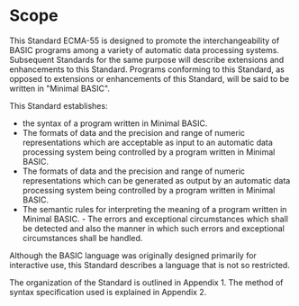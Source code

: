 # Scope
This Standard ECMA-55 is designed to promote the interchangeability of BASIC programs among a variety of automatic data processing systems. Subsequent Standards for the same purpose will describe extensions and enhancements to this Standard. Programs conforming to this Standard, as opposed to extensions or enhancements of this Standard, will be said to be written in "Minimal BASIC".

This Standard establishes:

- the syntax of a program written in Minimal BASIC.
- The formats of data and the precision and range of numeric representations which are acceptable as input to an automatic data processing system being controlled by a program written in Minimal BASIC.
- The formats of data and the precision and range of numeric representations which can be generated as output by an automatic data processing system being controlled by a program written in Minimal BASIC.
- The semantic rules for interpreting the meaning of a program written in Minimal BASIC. - The errors and exceptional circumstances which shall be detected and also the manner in which such errors and exceptional circumstances shall be handled. 

Although the BASIC language was originally designed primarily for 
interactive use, this Standard describes a language that is not 
so restricted.

The organization of the Standard is outlined in Appendix 1. The 
method of syntax specification used is explained in Appendix 2.
